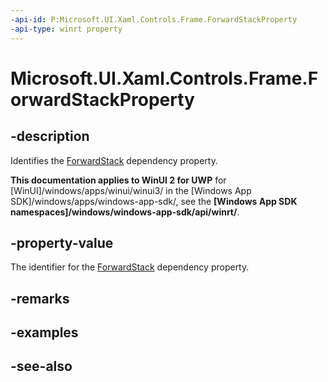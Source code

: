 ```yaml
---
-api-id: P:Microsoft.UI.Xaml.Controls.Frame.ForwardStackProperty
-api-type: winrt property
---
```


<!-- Property syntax
public Windows.UI.Xaml.DependencyProperty ForwardStackProperty { get; }
-->

# Microsoft.UI.Xaml.Controls.Frame.ForwardStackProperty

## -description
Identifies the [ForwardStack](frame_forwardstack.md) dependency property.

**This documentation applies to WinUI 2 for UWP** for [WinUI]/windows/apps/winui/winui3/ in the [Windows App SDK]/windows/apps/windows-app-sdk/, see the **[Windows App SDK namespaces]/windows/windows-app-sdk/api/winrt/**.

## -property-value
The identifier for the [ForwardStack](frame_forwardstack.md) dependency property.

## -remarks

## -examples

## -see-also
